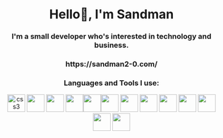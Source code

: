 <h1 align="center">Hello👋, I'm Sandman</h1>
<h3 align="center">I'm a small developer who's interested in technology and business.</h3>

<h3 align="center">https://sandman2-0.com/</h3>

<h3 align="center">Languages and Tools I use:</h3>
<p align="center"> <a href="https://www.w3schools.com/html/" target="_blank"><img src="https://i.imgur.com/vvFkJzL.png" alt="css3" width="40" height="40"/></a> <a href="https://www.w3schools.com/css/" target="_blank"><img src="https://i.imgur.com/HpO2Zpl.png" width="40" height="40"/></a> <a href="https://www.w3schools.com/js/" target="_blank"><img src="https://i.imgur.com/UDHIhiF.png" width="40" height="40"/></a> <a href="https://nodejs.org/en" target="_blank"><img src="https://i.imgur.com/8XSEvmu.png" width="40" height="40"/></a><a href="https://www.java.com/en/" target="_blank"><img src="https://i.imgur.com/0LlIqCo.png" width="40" height="40"/></a><a href="https://www.python.org/" target="_blank"><img src="https://i.imgur.com/PWAjk6r.png" width="40" height="40"/></a> <a href="https://lua.org/" target="_blank"><img src="https://i.imgur.com/VN7FfgO.png" width="40" height="40"/></a> <a href="https://www.w3schools.com/c/" target="_blank"><img src="https://i.imgur.com/LujXODP.png" width="40" height="40"/></a> <a href="https://visualstudio.microsoft.com/" target="_blank"><img src="https://i.imgur.com/LJ3lj5b.png" width="40" height="40"/></a> <a href="https://code.visualstudio.com/" target="_blank"><img src="https://i.imgur.com/I6KzInR.png" width="40" height="40"/></a> <a href="https://eclipseide.org/" target="_blank"><img src="https://i.imgur.com/ObGlBAp.png" width="40" height="40"/></a> <a href="https://wordpress.com/" target="_blank"><img src="https://i.imgur.com/ljoyTfk.png" width="40" height="40"/></a> <a href="https://www.cloudflare.com/en-ca/" target="_blank"><img src="https://i.imgur.com/3ygjYXi.png" width="40" height="40"/></a>
